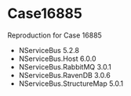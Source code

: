# Case16885
Reproduction for Case 16885

* NServiceBus 5.2.8
* NServiceBus.Host 6.0.0
* NServiceBus.RabbitMQ 3.0.1
* NServiceBus.RavenDB 3.0.6
* NServiceBus.StructureMap 5.0.1
